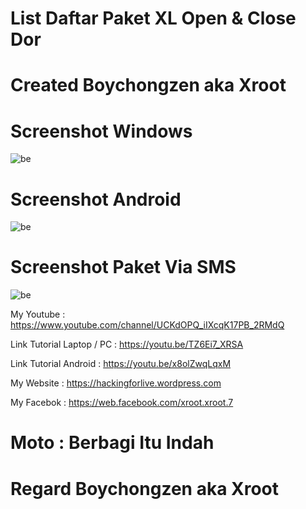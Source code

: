 # List Daftar Paket XL Open & Close Dor

# Created Boychongzen aka Xroot

# Screenshot Windows
![be](https://raw.githubusercontent.com/boychongzen18/listdaftarpaketxl/master/xl.png)
# Screenshot Android
![be](https://raw.githubusercontent.com/boychongzen18/listdaftarpaketxl/master/android.jpg)
# Screenshot Paket Via SMS
![be](https://raw.githubusercontent.com/boychongzen18/listdaftarpaketxl/master/paket.jpg)


My Youtube    : https://www.youtube.com/channel/UCKdOPQ_iIXcqK17PB_2RMdQ

Link Tutorial Laptop / PC : https://youtu.be/TZ6Ei7_XRSA
 
Link Tutorial Android     : https://youtu.be/x8olZwqLqxM

My Website : https://hackingforlive.wordpress.com

My Facebok    : https://web.facebook.com/xroot.xroot.7

# Moto : Berbagi Itu Indah

# Regard Boychongzen aka Xroot
